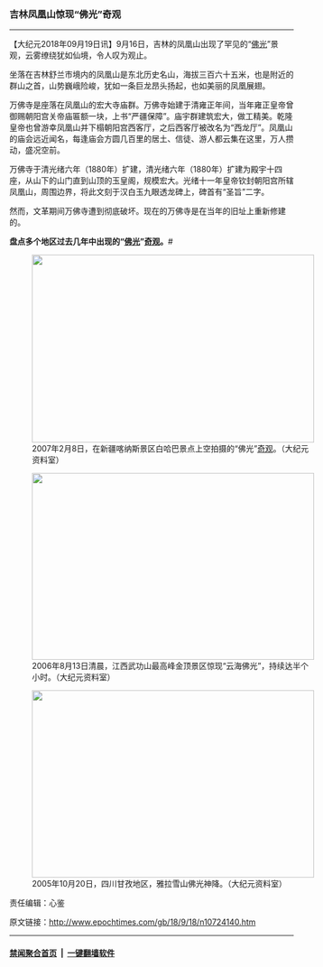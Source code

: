 ### 吉林凤凰山惊现“佛光”奇观
------------------------

<p>【大纪元2018年09月19日讯】9月16日，吉林的凤凰山出现了罕见的“<a href="http://www.epochtimes.com/gb/tag/%E4%BD%9B%E5%85%89.html">佛光</a>”景观，云雾缭绕犹如仙境，令人叹为观止。</p>
<p>坐落在吉林舒兰市境内的凤凰山是东北历史名山，海拔三百六十五米，也是附近的群山之首，山势巍峨险峻，犹如一条巨龙昂头扬起，也如美丽的凤凰展翅。</p>
<p>万佛寺是座落在凤凰山的宏大寺庙群。万佛寺始建于清雍正年间，当年雍正皇帝曾御赐朝阳宫关帝庙匾额一块，上书“严疆保障”。庙宇群建筑宏大，做工精美。乾隆皇帝也曾游幸凤凰山并下榻朝阳宫西客厅，之后西客厅被改名为“西龙厅”。凤凰山的庙会远近闻名，每逢庙会方圆几百里的居土、信徒、游人都云集在这里，万人攒动，盛况空前。</p>
<p>万佛寺于清光绪六年（1880年）扩建，清光绪六年（1880年）扩建为殿宇十四座，从山下的山门直到山顶的玉皇阁，规模宏大。光绪十一年皇帝钦封朝阳宫所辖凤凰山，周围边界，将此文刻于汉白玉九眼透龙碑上，碑首有“圣旨”二字。</p>
<p>然而，文革期间万佛寺遭到彻底破坏。现在的万佛寺是在当年的旧址上重新修建的。</p>
<p><strong>盘点多个地区过去几年中出现的“<a href="http://www.epochtimes.com/gb/tag/%E4%BD%9B%E5%85%89.html">佛光</a>”<a href="http://www.epochtimes.com/gb/tag/%E5%A5%87%E8%A7%82.html">奇观</a>。</strong>#</p>
<figure id="attachment_10724189" style="width: 500px" class="wp-caption aligncenter"><a href="http://i.epochtimes.com/assets/uploads/2018/09/70209050658459.jpg"><img class="wp-image-10724189" src="http://i.epochtimes.com/assets/uploads/2018/09/70209050658459-600x400.jpg" alt="" width="500" height="333" /></a><figcaption class="wp-caption-text">2007年2月8日，在新疆喀纳斯景区白哈巴景点上空拍摄的“佛光”<a href="http://www.epochtimes.com/gb/tag/%E5%A5%87%E8%A7%82.html">奇观</a>。（大纪元资料室）</figcaption></figure>
<figure id="attachment_10724193" style="width: 500px" class="wp-caption aligncenter"><a href="http://i.epochtimes.com/assets/uploads/2018/09/70209050760459.jpg"><img class="wp-image-10724193" src="http://i.epochtimes.com/assets/uploads/2018/09/70209050760459-600x397.jpg" alt="" width="500" height="331" /></a><figcaption class="wp-caption-text">2006年8月13日清晨，江西武功山最高峰金顶景区惊现“云海佛光”，持续达半个小时。（大纪元资料室）</figcaption></figure>
<figure id="attachment_10724197" style="width: 500px" class="wp-caption aligncenter"><a href="http://i.epochtimes.com/assets/uploads/2018/09/70209050761459.jpg"><img class="wp-image-10724197" src="http://i.epochtimes.com/assets/uploads/2018/09/70209050761459-600x399.jpg" alt="" width="500" height="332" /></a><figcaption class="wp-caption-text">2005年10月20日，四川甘孜地区，雅拉雪山佛光神降。（大纪元资料室）</figcaption></figure>
<p>责任编辑：心鉴</p>

原文链接：http://www.epochtimes.com/gb/18/9/18/n10724140.htm


------------------------
#### [禁闻聚合首页](https://github.com/gfw-breaker/banned-news/blob/master/README.md) &nbsp;|&nbsp;  [一键翻墙软件](https://github.com/gfw-breaker/nogfw/blob/master/README.md)